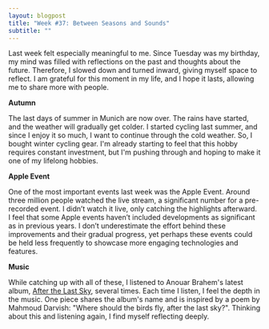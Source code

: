 ```yaml
---
layout: blogpost
title: "Week #37: Between Seasons and Sounds"
subtitle: ""
---
```


Last week felt especially meaningful to me. Since Tuesday was my birthday, my mind was filled with reflections on the past and thoughts about the future. Therefore, I slowed down and turned inward, giving myself space to reflect. I am grateful for this moment in my life, and I hope it lasts, allowing me to share more with people.

**Autumn**

The last days of summer in Munich are now over. The rains have started, and the weather will gradually get colder. I started cycling last summer, and since I enjoy it so much, I want to continue through the cold weather. So, I bought winter cycling gear. I'm already starting to feel that this hobby requires constant investment, but I'm pushing through and hoping to make it one of my lifelong hobbies.

**Apple Event**

One of the most important events last week was the Apple Event. Around three million people watched the live stream, a significant number for a pre-recorded event. I didn’t watch it live, only catching the highlights afterward. I feel that some Apple events haven’t included developments as significant as in previous years. I don’t underestimate the effort behind these improvements and their gradual progress, yet perhaps these events could be held less frequently to showcase more engaging technologies and features.

**Music**

While catching up with all of these, I listened to Anouar Brahem's latest album, [After the Last Sky](https://music.youtube.com/playlist?list=OLAK5uy_nhT9eVoxFVckIzsRRf2H7ZDckE2fqd250&si=3nIHClBH7YYZkRNU), several times. Each time I listen, I feel the depth in the music. One piece shares the album's name and is inspired by a poem by Mahmoud Darvish: "Where should the birds fly, after the last sky?". Thinking about this and listening again, I find myself reflecting deeply.